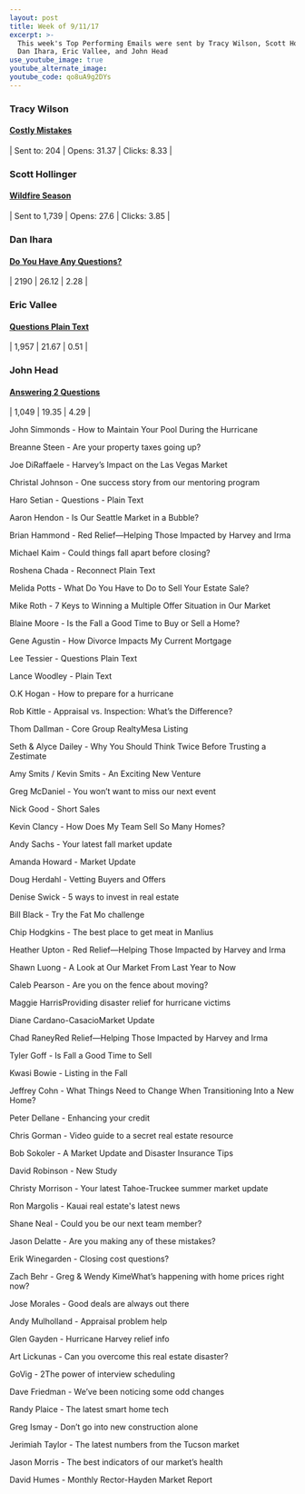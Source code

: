 ```yaml
---
layout: post
title: Week of 9/11/17
excerpt: >-
  This week's Top Performing Emails were sent by Tracy Wilson, Scott Hollinger,
  Dan Ihara, Eric Vallee, and John Head
use_youtube_image: true
youtube_alternate_image:
youtube_code: qo8uA9g2DYs
---
```



### Tracy Wilson

#### [Costly Mistakes](http://hosted-p0.vresp.com/1964181/9534d9ca29/ARCHIVE)

| Sent to: 204 | Opens: 31.37 | Clicks: 8.33 |

### Scott Hollinger

#### [Wildfire Season](http://p0.vresp.com/1PwtPI)

| Sent to 1,739 | Opens: 27.6 | Clicks: 3.85 |

### Dan Ihara

#### [Do You Have Any Questions?](http://p0.vresp.com/TMerq7)

| 2190 | 26.12 | 2.28 |

### Eric Vallee

#### [Questions Plain Text](http://p0.vresp.com/b3EWi1)

| 1,957 | 21.67 | 0.51 |

### John Head

#### [Answering 2 Questions](http://p0.vresp.com/HBqRp6)

| 1,049 | 19.35 | 4.29 |

John Simmonds - How to Maintain Your Pool During the Hurricane

Breanne Steen - Are your property taxes going up?

Joe DiRaffaele - Harvey’s Impact on the Las Vegas Market

Christal Johnson - One success story from our mentoring program

Haro Setian - Questions - Plain Text

Aaron Hendon - Is Our Seattle Market in a Bubble?

Brian Hammond - Red Relief—Helping Those Impacted by Harvey and Irma

Michael Kaim - Could things fall apart before closing?

Roshena Chada - Reconnect Plain Text

Melida Potts - What Do You Have to Do to Sell Your Estate Sale?

Mike Roth - 7 Keys to Winning a Multiple Offer Situation in Our Market

Blaine Moore - Is the Fall a Good Time to Buy or Sell a Home?

Gene Agustin - How Divorce Impacts My Current Mortgage

Lee Tessier - Questions Plain Text

Lance Woodley - Plain Text

O.K Hogan - How to prepare for a hurricane

Rob Kittle - Appraisal vs. Inspection: What’s the Difference?

Thom Dallman - Core Group RealtyMesa Listing

Seth & Alyce Dailey - Why You Should Think Twice Before Trusting a Zestimate

Amy Smits / Kevin Smits - An Exciting New Venture

Greg McDaniel - You won’t want to miss our next event

Nick Good - Short Sales

Kevin Clancy - How Does My Team Sell So Many Homes?

Andy Sachs - Your latest fall market update

Amanda Howard - Market Update

Doug Herdahl - Vetting Buyers and Offers

Denise Swick - 5 ways to invest in real estate

Bill Black - Try the Fat Mo challenge

Chip Hodgkins - The best place to get meat in Manlius

Heather Upton - Red Relief—Helping Those Impacted by Harvey and Irma

Shawn Luong - A Look at Our Market From Last Year to Now

Caleb Pearson - Are you on the fence about moving?

Maggie HarrisProviding disaster relief for hurricane victims

Diane Cardano-CasacioMarket Update

Chad RaneyRed Relief—Helping Those Impacted by Harvey and Irma

Tyler Goff - Is Fall a Good Time to Sell

Kwasi Bowie - Listing in the Fall

Jeffrey Cohn - What Things Need to Change When Transitioning Into a New Home?

Peter Dellane - Enhancing your credit

Chris Gorman - Video guide to a secret real estate resource

Bob Sokoler - A Market Update and Disaster Insurance Tips

David Robinson - New Study

Christy Morrison - Your latest Tahoe-Truckee summer market update

Ron Margolis - Kauai real estate's latest news

Shane Neal - Could you be our next team member?

Jason Delatte - Are you making any of these mistakes?

Erik Winegarden - Closing cost questions?

Zach Behr - Greg & Wendy KimeWhat’s happening with home prices right now?

Jose Morales - Good deals are always out there

Andy Mulholland - Appraisal problem help

Glen Gayden - Hurricane Harvey relief info

Art Lickunas - Can you overcome this real estate disaster?

GoVig - 2The power of interview scheduling

Dave Friedman - We’ve been noticing some odd changes

Randy Plaice - The latest smart home tech

Greg Ismay - Don’t go into new construction alone

Jerimiah Taylor - The latest numbers from the Tucson market

Jason Morris - The best indicators of our market’s health

David Humes - Monthly Rector-Hayden Market Report
